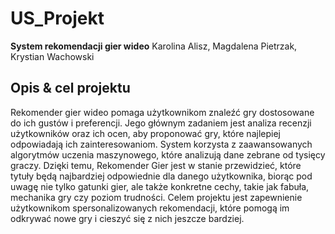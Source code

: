 # US_Projekt

**System rekomendacji gier wideo**
Karolina Alisz, Magdalena Pietrzak, Krystian Wachowski

## Opis & cel projektu
Rekomender gier wideo pomaga użytkownikom znaleźć gry dostosowane do ich gustów i preferencji. Jego głównym zadaniem jest analiza recenzji użytkowników oraz ich ocen, aby proponować gry, które najlepiej odpowiadają ich zainteresowaniom. System korzysta z zaawansowanych algorytmów uczenia maszynowego, które analizują dane zebrane od tysięcy graczy. Dzięki temu, Rekomender Gier jest w stanie przewidzieć, które tytuły będą najbardziej odpowiednie dla danego użytkownika, biorąc pod uwagę nie tylko gatunki gier, ale także konkretne cechy, takie jak fabuła, mechanika gry czy poziom trudności. Celem projektu jest zapewnienie użytkownikom spersonalizowanych rekomendacji, które pomogą im odkrywać nowe gry i cieszyć się z nich jeszcze bardziej.